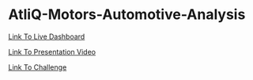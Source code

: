 # AtliQ-Motors-Automotive-Analysis
[Link To Live Dashboard](https://app.powerbi.com/view?r=eyJrIjoiMTczYzNmYjgtMTU3Yy00NGVkLTlhODktY2EzMmIwYjI4NDk1IiwidCI6ImM2ZTU0OWIzLTVmNDUtNDAzMi1hYWU5LWQ0MjQ0ZGM1YjJjNCJ9)

[Link To Presentation Video](https://youtu.be/1i_4vRDBhyI?si=u5M0AwCQP83hRJN8)

[Link To Challenge](https://codebasics.io/challenge/codebasics-resume-project-challenge)

